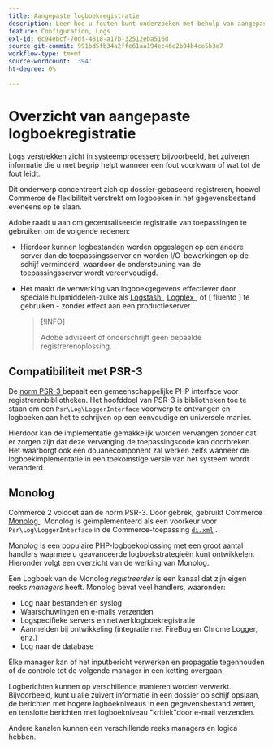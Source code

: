 ```yaml
---
title: Aangepaste logboekregistratie
description: Leer hoe u fouten kunt onderzoeken met behulp van aangepaste logboekregistratie.
feature: Configuration, Logs
exl-id: 6c94ebcf-70df-4818-a17b-32512eba516d
source-git-commit: 991bd5fb34a2ffe61aa194ec46e2b04b4ce5b3e7
workflow-type: tm+mt
source-wordcount: '394'
ht-degree: 0%

---
```


# Overzicht van aangepaste logboekregistratie

Logs verstrekken zicht in systeemprocessen; bijvoorbeeld, het zuiveren informatie die u met begrip helpt wanneer een fout voorkwam of wat tot de fout leidt.

Dit onderwerp concentreert zich op dossier-gebaseerd registreren, hoewel Commerce de flexibiliteit verstrekt om logboeken in het gegevensbestand eveneens op te slaan.

Adobe raadt u aan om gecentraliseerde registratie van toepassingen te gebruiken om de volgende redenen:

- Hierdoor kunnen logbestanden worden opgeslagen op een andere server dan de toepassingsserver en worden I/O-bewerkingen op de schijf verminderd, waardoor de ondersteuning van de toepassingsserver wordt vereenvoudigd.

- Het maakt de verwerking van logboekgegevens effectiever door speciale hulpmiddelen-zulke als [ Logstash ], [ Logplex ], of [ fluentd ] te gebruiken - zonder effect aan een productieserver.

  >[!INFO]
  >
  >Adobe adviseert of onderschrijft geen bepaalde registrerenoplossing.

## Compatibiliteit met PSR-3

De [ norm PSR-3 ][laminas] bepaalt een gemeenschappelijke PHP interface voor registrerenbibliotheken. Het hoofddoel van PSR-3 is bibliotheken toe te staan om een `Psr\Log\LoggerInterface` voorwerp te ontvangen en logboeken aan het te schrijven op een eenvoudige en universele manier.

Hierdoor kan de implementatie gemakkelijk worden vervangen zonder dat er zorgen zijn dat deze vervanging de toepassingscode kan doorbreken. Het waarborgt ook een douanecomponent zal werken zelfs wanneer de logboekimplementatie in een toekomstige versie van het systeem wordt veranderd.

## Monolog

Commerce 2 voldoet aan de norm PSR-3. Door gebrek, gebruikt Commerce [ Monolog ]. Monolog is geïmplementeerd als een voorkeur voor `Psr\Log\LoggerInterface` in de Commerce-toepassing [`di.xml`][di] .

Monolog is een populaire PHP-logboekoplossing met een groot aantal handlers waarmee u geavanceerde logboekstrategieën kunt ontwikkelen. Hieronder volgt een overzicht van de werking van Monolog.

Een Logboek van de Monolog _registreerder_ is een kanaal dat zijn eigen reeks _managers_ heeft. Monolog bevat veel handlers, waaronder:

- Log naar bestanden en syslog
- Waarschuwingen en e-mails verzenden
- Logspecifieke servers en netwerklogboekregistratie
- Aanmelden bij ontwikkeling (integratie met FireBug en Chrome Logger, enz.)
- Log naar de database

Elke manager kan of het inputbericht verwerken en propagatie tegenhouden of de controle tot de volgende manager in een ketting overgaan.

Logberichten kunnen op verschillende manieren worden verwerkt. Bijvoorbeeld, kunt u alle zuivert informatie in een dossier op schijf opslaan, de berichten met hogere logboekniveaus in een gegevensbestand zetten, en tenslotte berichten met logboekniveau &quot;kritiek&quot;door e-mail verzenden.

Andere kanalen kunnen een verschillende reeks managers en logica hebben.

<!-- link definitions -->

[di]: https://github.com/magento/magento2/blob/2.4/app/etc/di.xml#L9
[vloeiend]: https://www.fluentd.org/
[laminas]: https://docs.laminas.dev/laminas-log/
[Logplex]: https://devcenter.heroku.com/articles/logplex
[Logstash]: https://www.elastic.co/products/logstash
[Monolog]: https://github.com/Seldaek/monolog

